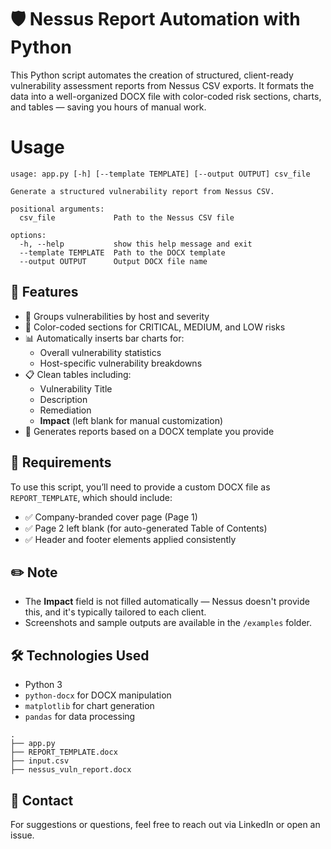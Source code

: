 # 🛡️ Nessus Report Automation with Python

This Python script automates the creation of structured, client-ready vulnerability assessment reports from Nessus CSV exports. It formats the data into a well-organized DOCX file with color-coded risk sections, charts, and tables — saving you hours of manual work.

# Usage
```
usage: app.py [-h] [--template TEMPLATE] [--output OUTPUT] csv_file

Generate a structured vulnerability report from Nessus CSV.

positional arguments:
  csv_file             Path to the Nessus CSV file

options:
  -h, --help           show this help message and exit
  --template TEMPLATE  Path to the DOCX template
  --output OUTPUT      Output DOCX file name
```

## 🚀 Features

- 📌 Groups vulnerabilities by host and severity
- 🎨 Color-coded sections for CRITICAL, MEDIUM, and LOW risks
- 📊 Automatically inserts bar charts for:
  - Overall vulnerability statistics
  - Host-specific vulnerability breakdowns
- 📋 Clean tables including:
  - Vulnerability Title
  - Description
  - Remediation
  - **Impact** (left blank for manual customization)
- 📄 Generates reports based on a DOCX template you provide

## 🧾 Requirements

To use this script, you’ll need to provide a custom DOCX file as `REPORT_TEMPLATE`, which should include:

- ✅ Company-branded cover page (Page 1)
- ✅ Page 2 left blank (for auto-generated Table of Contents)
- ✅ Header and footer elements applied consistently

## ✏️ Note

- The **Impact** field is not filled automatically — Nessus doesn't provide this, and it's typically tailored to each client.
- Screenshots and sample outputs are available in the `/examples` folder.

## 🛠️ Technologies Used

- Python 3
- `python-docx` for DOCX manipulation
- `matplotlib` for chart generation
- `pandas` for data processing

```plaintext
.
├── app.py
├── REPORT_TEMPLATE.docx
├── input.csv
├── nessus_vuln_report.docx
```
## 📧 Contact
For suggestions or questions, feel free to reach out via LinkedIn or open an issue.
